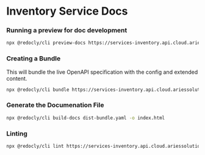 # Inventory Service Docs

### Running a preview for doc development

```bash
npx @redocly/cli preview-docs https://services-inventory.api.cloud.ariessolutions.io/v3/api-docs
```

### Creating a Bundle
This will bundle the live OpenAPI specification with the config and extended content.

```bash
npx @redocly/cli bundle https://services-inventory.api.cloud.ariessolutions.io/v3/api-docs -o dist-bundle.yaml
```

### Generate the Documenation File

```bash
npx @redocly/cli build-docs dist-bundle.yaml -o index.html
```

### Linting

```bash
npx @redocly/cli lint https://services-inventory.api.cloud.ariessolutions.io/v3/api-docs
```
